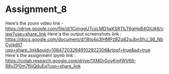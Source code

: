 # Assignment_8

Here’s the zoom video link - https://drive.google.com/file/d/1CimggUTcsLMD1wKSRTlLT6gHpB4GlUA8/view?usp=share_link
Here'a the output screenshots link : https://docs.google.com/document/d/18ts4q3lHMPzBZg82gJbnSfrJ_S6_NbCy/edit?usp=share_link&ouid=108472032649102922306&rtpof=true&sd=true
Here's the  assignment ipynb link : https://colab.research.google.com/drive/1XMDrGoyKmfWV66-R8yZP0m7flijQduEq?usp=share_link
